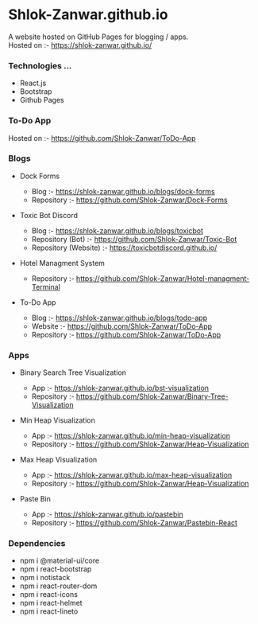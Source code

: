 # Shlok-Zanwar.github.io

A website hosted on GitHub Pages for blogging / apps. <br />
Hosted on :- https://shlok-zanwar.github.io/ <br />

### Technologies ...
  * React.js
  * Bootstrap
  * Github Pages <br />

### To-Do App
Hosted on :- https://github.com/Shlok-Zanwar/ToDo-App

### Blogs

  - Dock Forms
    - Blog :- https://shlok-zanwar.github.io/blogs/dock-forms
    - Repository :- https://github.com/Shlok-Zanwar/Dock-Forms
    
  - Toxic Bot Discord
    - Blog :- https://shlok-zanwar.github.io/blogs/toxicbot
    - Repository (Bot) :- https://github.com/Shlok-Zanwar/Toxic-Bot
    - Repository (Website) :- https://toxicbotdiscord.github.io/
    
  - Hotel Managment System
    - Repository :- https://github.com/Shlok-Zanwar/Hotel-managment-Terminal
    
  - To-Do App
    - Blog :- https://shlok-zanwar.github.io/blogs/todo-app
    - Website :- https://github.com/Shlok-Zanwar/ToDo-App
    - Repository :- https://github.com/Shlok-Zanwar/ToDo-App

### Apps

  - Binary Search Tree Visualization
    - App :- https://shlok-zanwar.github.io/bst-visualization
    - Repository :- https://github.com/Shlok-Zanwar/Binary-Tree-Visualization
    
  - Min Heap Visualization
    - App :- https://shlok-zanwar.github.io/min-heap-visualization
    - Repository :- https://github.com/Shlok-Zanwar/Heap-Visualization

  - Max Heap Visualization
    - App :- https://shlok-zanwar.github.io/max-heap-visualization
    - Repository :- https://github.com/Shlok-Zanwar/Heap-Visualization

  - Paste Bin
    - App :- https://shlok-zanwar.github.io/pastebin
    - Repository :- https://github.com/Shlok-Zanwar/Pastebin-React



### Dependencies
  - npm i @material-ui/core
  - npm i react-bootstrap
  - npm i notistack
  - npm i react-router-dom
  - npm i react-icons
  - npm i react-helmet
  - npm i react-lineto
